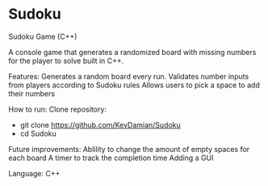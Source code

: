 # Sudoku
Sudoku Game (C++)

A console game that generates a randomized board with missing numbers for the player to solve built in C++.

Features:
Generates a random board every run.
Validates number inputs from players according to Sudoku rules
Allows users to pick a space to add their numbers

How to run:
Clone repository:
- git clone https://github.com/KevDamian/Sudoku
- cd Sudoku

Future improvements:
Ablility to change the amount of empty spaces for each board
A timer to track the completion time
Adding a GUI 

Language:
C++
